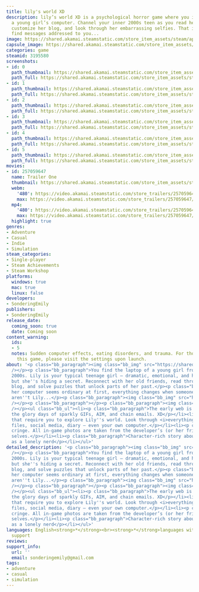 ```yaml
---
title: lily's world XD
description: lily’s world XD is a psychological horror game where you investigate
  a young girl’s computer. Channel your inner 2000s teen as you read her old conversations,
  customize her blog, and look through her embarrassing selfies. That is, until you
  find messages addressed to you...
image: https://shared.akamai.steamstatic.com/store_item_assets/steam/apps/3195580/header.jpg?t=1732750519
capsule_image: https://shared.akamai.steamstatic.com/store_item_assets/steam/apps/3195580/b8a5463439172a395e4fd88c5cfce2ce1124e6f3/capsule_231x87.jpg?t=1732750519
categories: game
steamid: 3195580
screenshots:
- id: 0
  path_thumbnail: https://shared.akamai.steamstatic.com/store_item_assets/steam/apps/3195580/ss_79e14b83a7428245f1cf2432f9cafc849f13deb0.600x338.jpg?t=1732750519
  path_full: https://shared.akamai.steamstatic.com/store_item_assets/steam/apps/3195580/ss_79e14b83a7428245f1cf2432f9cafc849f13deb0.1920x1080.jpg?t=1732750519
- id: 1
  path_thumbnail: https://shared.akamai.steamstatic.com/store_item_assets/steam/apps/3195580/ss_241f0c5cf961edeaa05aed5aed885b167eb49edd.600x338.jpg?t=1732750519
  path_full: https://shared.akamai.steamstatic.com/store_item_assets/steam/apps/3195580/ss_241f0c5cf961edeaa05aed5aed885b167eb49edd.1920x1080.jpg?t=1732750519
- id: 2
  path_thumbnail: https://shared.akamai.steamstatic.com/store_item_assets/steam/apps/3195580/ss_710ae5bef594fcedf7ab1090e0f71707c7087e8c.600x338.jpg?t=1732750519
  path_full: https://shared.akamai.steamstatic.com/store_item_assets/steam/apps/3195580/ss_710ae5bef594fcedf7ab1090e0f71707c7087e8c.1920x1080.jpg?t=1732750519
- id: 3
  path_thumbnail: https://shared.akamai.steamstatic.com/store_item_assets/steam/apps/3195580/ss_25d59d313c20788bcbb5e2d1060dc065b7dd1c01.600x338.jpg?t=1732750519
  path_full: https://shared.akamai.steamstatic.com/store_item_assets/steam/apps/3195580/ss_25d59d313c20788bcbb5e2d1060dc065b7dd1c01.1920x1080.jpg?t=1732750519
- id: 4
  path_thumbnail: https://shared.akamai.steamstatic.com/store_item_assets/steam/apps/3195580/ss_7ae81a93bf6c3e7bf89b5f59def89be960181fa4.600x338.jpg?t=1732750519
  path_full: https://shared.akamai.steamstatic.com/store_item_assets/steam/apps/3195580/ss_7ae81a93bf6c3e7bf89b5f59def89be960181fa4.1920x1080.jpg?t=1732750519
- id: 5
  path_thumbnail: https://shared.akamai.steamstatic.com/store_item_assets/steam/apps/3195580/ss_a41843a9a83d570d909c60283d2c2eb5cdc6251b.600x338.jpg?t=1732750519
  path_full: https://shared.akamai.steamstatic.com/store_item_assets/steam/apps/3195580/ss_a41843a9a83d570d909c60283d2c2eb5cdc6251b.1920x1080.jpg?t=1732750519
movies:
- id: 257059647
  name: Trailer One
  thumbnail: https://shared.akamai.steamstatic.com/store_item_assets/steam/apps/257059647/734b4f38493c0aa2bd972c6445081be6e087788e/movie_600x337.jpg?t=1728160237
  webm:
    '480': https://video.akamai.steamstatic.com/store_trailers/257059647/movie480_vp9.webm?t=1728160237
    max: https://video.akamai.steamstatic.com/store_trailers/257059647/movie_max_vp9.webm?t=1728160237
  mp4:
    '480': https://video.akamai.steamstatic.com/store_trailers/257059647/movie480.mp4?t=1728160237
    max: https://video.akamai.steamstatic.com/store_trailers/257059647/movie_max.mp4?t=1728160237
  highlight: true
genres:
- Adventure
- Casual
- Indie
- Simulation
steam_categories:
- Single-player
- Steam Achievements
- Steam Workshop
platforms:
  windows: true
  mac: true
  linux: false
developers:
- SonderingEmily
publishers:
- SonderingEmily
release_date:
  coming_soon: true
  date: Coming soon
content_warning:
  ids:
  - 5
  notes: Sudden computer effects, eating disorders, and trauma. For those streaming
    this game, please visit the settings upon launch.
about: '<p class="bb_paragraph"><img class="bb_img" src="https://shared.akamai.steamstatic.com/store_item_assets/steam/apps/3195580/extras/glitchgif-ezgif.com-video-to-gif-converter.gif?t=1732750519"
  /></p><p class="bb_paragraph">You find the laptop of a young girl from the early
  2000s. Lily is your typical teenage girl — dramatic, emotional, and has big dreams —
  but she''s hiding a secret. Reconnect with her old friends, read through her cringey
  blog, and solve puzzles that unlock parts of her past.</p><p class="bb_paragraph">While
  her computer seems ordinary at first, everything changes when someone realizes you
  aren''t Lily...</p><p class="bb_paragraph"><img class="bb_img" src="https://shared.akamai.steamstatic.com/store_item_assets/steam/apps/3195580/extras/gifvideo3-ezgif.com-video-to-gif-converter.gif?t=1732750519"
  /></p><p class="bb_paragraph"></p><p class="bb_paragraph"><img class="bb_img" src="https://shared.akamai.steamstatic.com/store_item_assets/steam/apps/3195580/extras/picasion.com_jby0.gif?t=1732750519"
  /></p><ul class="bb_ul"><li><p class="bb_paragraph">The early web is back. Relive
  the glory days of sparkly GIFs, AIM, and chain emails. XD</p></li><li><p class="bb_paragraph">Puzzles
  that require you to explore Lily''s world. Look through <i>everything</i>: her laptop
  files, social media, diary — even your own computer.</p></li><li><p class="bb_paragraph">Authentic
  cringe. All in-game photos are taken from the developer’s (or her friends’) teenage
  selves.</p></li><li><p class="bb_paragraph">Character-rich story about growing up
  as a lonely nerd</p></li></ul>'
detailed_description: '<p class="bb_paragraph"><img class="bb_img" src="https://shared.akamai.steamstatic.com/store_item_assets/steam/apps/3195580/extras/glitchgif-ezgif.com-video-to-gif-converter.gif?t=1732750519"
  /></p><p class="bb_paragraph">You find the laptop of a young girl from the early
  2000s. Lily is your typical teenage girl — dramatic, emotional, and has big dreams —
  but she''s hiding a secret. Reconnect with her old friends, read through her cringey
  blog, and solve puzzles that unlock parts of her past.</p><p class="bb_paragraph">While
  her computer seems ordinary at first, everything changes when someone realizes you
  aren''t Lily...</p><p class="bb_paragraph"><img class="bb_img" src="https://shared.akamai.steamstatic.com/store_item_assets/steam/apps/3195580/extras/gifvideo3-ezgif.com-video-to-gif-converter.gif?t=1732750519"
  /></p><p class="bb_paragraph"></p><p class="bb_paragraph"><img class="bb_img" src="https://shared.akamai.steamstatic.com/store_item_assets/steam/apps/3195580/extras/picasion.com_jby0.gif?t=1732750519"
  /></p><ul class="bb_ul"><li><p class="bb_paragraph">The early web is back. Relive
  the glory days of sparkly GIFs, AIM, and chain emails. XD</p></li><li><p class="bb_paragraph">Puzzles
  that require you to explore Lily''s world. Look through <i>everything</i>: her laptop
  files, social media, diary — even your own computer.</p></li><li><p class="bb_paragraph">Authentic
  cringe. All in-game photos are taken from the developer’s (or her friends’) teenage
  selves.</p></li><li><p class="bb_paragraph">Character-rich story about growing up
  as a lonely nerd</p></li></ul>'
languages: English<strong>*</strong><br><strong>*</strong>languages with full audio
  support
reviews:
support_info:
  url: ''
  email: sonderingemily@gmail.com
tags:
- adventure
- casual
- simulation
---
```



